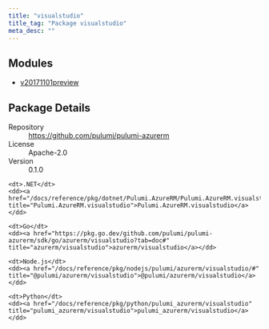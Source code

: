 ```yaml
---
title: "visualstudio"
title_tag: "Package visualstudio"
meta_desc: ""
---
```


<!-- WARNING: this file was generated by Pulumi Docs Generator. -->
<!-- Do not edit by hand unless you're certain you know what you are doing! -->



<h2 id="modules">Modules</h2>
<ul class="api">
    <li><a href="v20171101preview/" title="v20171101preview"><span class="symbol module"></span>v20171101preview</a></li>
</ul>

<h2 id="package-details">Package Details</h2>
<dl class="package-details">
	<dt>Repository</dt>
	<dd><a href="https://github.com/pulumi/pulumi-azurerm">https://github.com/pulumi/pulumi-azurerm</a></dd>
	<dt>License</dt>
	<dd>Apache-2.0</dd>
	<dt>Version</dt>
	<dd>0.1.0</dd>
</dl>



<dl class="tabular">

    <dt>.NET</dt>
    <dd><a href="/docs/reference/pkg/dotnet/Pulumi.AzureRM/Pulumi.AzureRM.visualstudio.html" title="Pulumi.AzureRM.visualstudio">Pulumi.AzureRM.visualstudio</a></dd>

    <dt>Go</dt>
    <dd><a href="https://pkg.go.dev/github.com/pulumi/pulumi-azurerm/sdk/go/azurerm/visualstudio?tab=doc#" title="azurerm/visualstudio">azurerm/visualstudio</a></dd>

    <dt>Node.js</dt>
    <dd><a href="/docs/reference/pkg/nodejs/pulumi/azurerm/visualstudio/#" title="@pulumi/azurerm/visualstudio">@pulumi/azurerm/visualstudio</a></dd>

    <dt>Python</dt>
    <dd><a href="/docs/reference/pkg/python/pulumi_azurerm/visualstudio" title="pulumi_azurerm/visualstudio">pulumi_azurerm/visualstudio</a></dd>

</dl>

